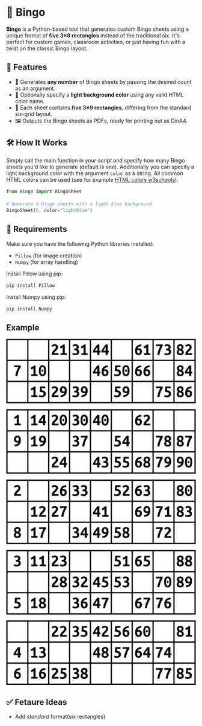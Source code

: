 # 🎱 Bingo

**Bingo** is a Python-based tool that generates custom Bingo sheets using a unique format of **five 3×9 rectangles** instead of the traditional six. It's perfect for custom games, classroom activities, or just having fun with a twist on the classic Bingo layout.

## 📌 Features

- 📄 Generates **any number** of Bingo sheets by passing the desired count as an argument.
- 🎨 Optionally specify a **light background color** using any valid HTML color name.
- 🧩 Each sheet contains **five 3×9 rectangles**, differing from the standard six-grid layout.
- 🖼️ Outputs the Bingo sheets as PDFs, ready for printing out as DinA4.

## 🛠️ How It Works

Simply call the main function in your script and specify how many Bingo sheets you'd like to generate (default is one). 
Additionally you can specify a light background color with the argument `color` as a string. All common HTML colors can be used (see for example [HTML colors w3schools](https://www.w3schools.com/tags/ref_colornames.asp)).

```python
from Bingo import BingoSheet

# Generate 5 Bingo sheets with a light blue background
BingoSheet(5, color="lightblue")
```

## 🧾 Requirements
Make sure you have the following Python libraries installed:

- `Pillow` (for image creation)
- `Numpy` (for array handling)

Install Pillow using pip:

```bash
pip install Pillow
```
Install Numpy using pip:

```bash
pip install Numpy
```

## Example

![](exampleAsPNG.png)

## ✅ Fetaure Ideas

- Add *standard* format(six rectangles)